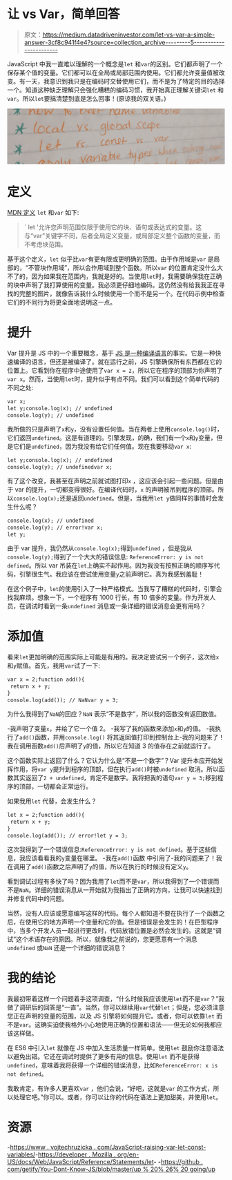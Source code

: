 # 让 vs Var，简单回答

> 原文：<https://medium.datadriveninvestor.com/let-vs-var-a-simple-answer-3cf8c941f4e4?source=collection_archive---------5----------------------->

JavaScript 中我一直难以理解的一个概念是`let` 和`var`的区别。它们都声明了一个保存某个值的变量。它们都可以在全局或局部范围内使用。它们都允许变量值被改变。有一天，我意识到我只是在编码时交替使用它们，而不是为了特定的目的选择一个。知道这种缺乏理解只会强化糟糕的编码习惯，我开始真正理解关键词`let` 和`var`。所以`let`要搞清楚到底是怎么回事！(原谅我的双关语。)

![](img/0cf3b0c20044309d87999c2d15901b64.png)

# 定义

[MDN 定义](https://developer.mozilla.org/en-US/docs/Web/JavaScript/Reference/Statements/let) `let` 和`var` 如下:

> ` let '允许您声明范围仅限于使用它的块、语句或表达式的变量。这与“var”关键字不同，后者全局定义变量，或局部定义整个函数的变量，而不考虑块范围。

基于这个定义，`let` 似乎比`var`有更有限或更明确的范围。由于作用域是`var` 是局部的，“不管块作用域”，所以会作用域到整个函数。所以`var` 的位置肯定没什么大不了的，因为如果我在范围内，我就是好的。当使用`let`时，我需要确保我在正确的块中声明了我打算使用的变量。我必须更仔细地编码。这仍然没有给我我正在寻找的完整的图片，就像告诉我什么时候使用一个而不是另一个。在代码示例中检查它们的不同行为将更全面地说明这一点。

# 提升

Var 提升是 JS 中的一个重要概念，基于 [JS 是一种编译语言](https://github.com/getify/You-Dont-Know-JS/blob/master/up%20%26%20going/ch3.md)的事实。它是一种快速编译的语言，但还是被编译了。就在运行之前，JS 引擎确保所有东西都在它的位置上。它看到你在程序中途使用了`var x = 2`，所以它在程序的顶部为你声明了`var x`。然而，当使用`let`时，提升似乎有点不同。我们可以看到这个简单代码的不同之处:

```
var x;
let y;console.log(x); // undefined
console.log(y); // undefined
```

我所做的只是声明了`x`和`y`，没有设置任何值。当在两者上使用`console.log()`时，它们返回`undefined`。这是有道理的。引擎发现，的确，我们有一个`x`和`y`变量，但是它们是`undefined`，因为我没有给它们任何值。现在我要移动`var x`:

```
let y;console.log(x); // undefined
console.log(y); // undefinedvar x;
```

有了这个改变，我甚至在声明之前就试图打印`x` ，这应该会引起一些问题。但是由于 var 的提升，一切都变得很好。在编译代码时，`x` 的声明被吊到程序的顶部。所以`console.log(x);`还是返回`undefined`。但是，当我用`let y`做同样的事情时会发生什么呢？

```
console.log(x); // undefined
console.log(y); // error!var x;
let y;
```

由于 var 提升，我仍然从`console.log(x);`得到`undefined` ，但是我从`console.log(y);`得到了一个大大的错误信息: `ReferenceError: y is not defined`。所以 var 吊装在`let`上确实不起作用。因为我没有按照正确的顺序写代码，引擎很生气。我应该在尝试使用变量`y`之前声明它。真为我感到羞耻！

在这个例子中，`let`的使用引入了一种严格模式。当我写了糟糕的代码时，引擎会找我麻烦。想象一下，一个程序有 1000 行长，有 10 倍多的变量。作为开发人员，在调试时看到一条`undefined` 消息或一条详细的错误消息会更有用吗？

# 添加值

看来`let`更加明确的范围实际上可能是有用的。我决定尝试另一个例子，这次给`x` 和`y`赋值。首先，我用`var`试了一下:

```
var x = 2;function add(){
 return x + y;
}
console.log(add()); // NaNvar y = 3;
```

为什么我得到了`NaN`的回应？`NaN` 表示“不是数字”，所以我的函数没有返回数值。

-我声明了变量`x`，并给了它一个值 2。
-我写了我的函数来添加`x`和`y`的值。
-我执行了`add()`函数，并用`console.log()`
将其返回值打印到控制台上-我的问题来了！我在调用函数`add()`后声明了`y`的值，所以它在知道 3 的值存在之前就运行了。

这个函数实际上返回了什么？它认为什么是“不是一个数字”？Var 提升本应开始发挥作用，将`var y`提升到程序的顶部，但在执行`add()`时被`undefined` 取消。所以函数其实返回了`2 + undefined`，肯定不是数字。我将把我的语句`var y = 3;`移到程序的顶部，一切都会正常运行。

如果我用`let` 代替，会发生什么？

```
let x = 2;function add(){
 return x + y;
}
console.log(add()); // error!let y = 3;
```

这次我得到了一个错误信息:`ReferenceError: y is not defined`。基于这些信息，我应该看看我的`y`变量在哪里。
-我在`add()`函数
中引用了-我的问题来了！我在调用了`add()`函数之后声明了`y`的值，所以在执行的时候没有定义`y`。

看到调试过程有多快了吗？因为我用了`let`而不是`var`，所以我得到了一个错误而不是`NaN`。详细的错误消息从一开始就为我指出了正确的方向，让我可以快速找到并修复代码中的问题。

当然，没有人应该或愿意编写这样的代码。每个人都知道不要在执行了一个函数之后，在使用它的地方声明一个变量和它的值。但是错误是会发生的！在巨型程序中，当多个开发人员一起进行更改时，代码放错位置是必然会发生的。这就是“调试”这个术语存在的原因。所以，就像我之前说的，您更愿意有一个消息`undefined` 或`NaN` 还是一个详细的错误消息？

# 我的结论

我最初带着这样一个问题着手这项调查，“什么时候我应该使用`let`而不是`var`？”我做了调研后的回答是“一直”。当然，你可以继续用`var`代替`let`；但是，您必须注意您正在声明的变量的范围，以及 JS 引擎将如何提升它。或者，你可以依靠`let` 而不是`var`。这确实迫使我格外小心地使用正确的位置和语法——但无论如何我都应该这样做。

在 ES6 中引入`let` 就像在 JS 中加入生活质量一样简单。使用`let` 鼓励你注意语法以避免出错。它还在调试时提供了更多有用的信息。使用`let` 而不是获得`undefined`，意味着我将获得一个详细的错误消息，比如`ReferenceError: x is not defined`。

我敢肯定，有许多人更喜欢`var` ，他们会说，“好吧，这就是`var` 的工作方式，所以处理它吧。”你可以。或者，你可以让你的代码在语法上更加甜美，并使用`let`。

# 资源

-[https://www . vojtechruzicka . com/JavaScript-raising-var-let-const-variables/](https://www.vojtechruzicka.com/javascript-hoisting-var-let-const-variables/)-[https://developer . Mozilla . org/en-US/docs/Web/JavaScript/Reference/Statements/let](https://developer.mozilla.org/en-US/docs/Web/JavaScript/Reference/Statements/let)-
-[https://github . com/getify/You-Dont-Know-JS/blob/master/up % 20% 26% 20 going/up](https://github.com/getify/You-Dont-Know-JS/blob/master/up%20%26%20going/ch2.md)